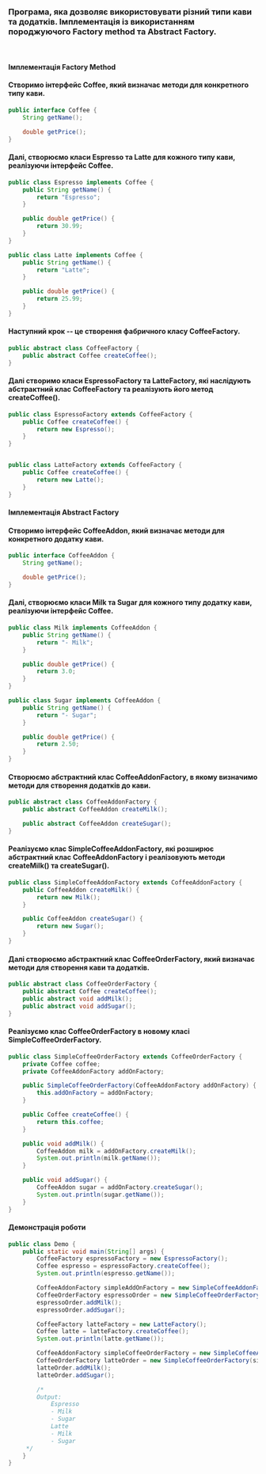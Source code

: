 ### Програма, яка дозволяє використовувати різний типи кави та додатків. Імплементація із використанням породжуючого Factory method та Abstract Factory.

&nbsp;
#### Імплементація Factory Method
#### Створимо інтерфейс Coffee, який визначає методи для конкретного типу кави.

```java
public interface Coffee {
    String getName();

    double getPrice();
}
```
#### Далі, створюємо класи Espresso та Latte для кожного типу кави, реалізуючи інтерфейс Coffee.
```java
public class Espresso implements Coffee {
    public String getName() {
        return "Espresso";
    }

    public double getPrice() {
        return 30.99;
    }
}
```
```java
public class Latte implements Coffee {
    public String getName() {
        return "Latte";
    }

    public double getPrice() {
        return 25.99;
    }
}
```

#### Наступний крок -- це створення фабричного класу CoffeeFactory.
```java
public abstract class CoffeeFactory {
    public abstract Coffee createCoffee();
}
```

#### Далі створимо класи EspressoFactory та LatteFactory, які наслідують абстрактний клас CoffeeFactory та реалізують його метод createCoffee().
```java
public class EspressoFactory extends CoffeeFactory {
    public Coffee createCoffee() {
        return new Espresso();
    }
}
```
```java

public class LatteFactory extends CoffeeFactory {
    public Coffee createCoffee() {
        return new Latte();
    }
}
```

#### Імплементація Abstract Factory
#### Створимо інтерфейс CoffeeAddon, який визначає методи для конкретного додатку кави.

```java
public interface CoffeeAddon {
    String getName();

    double getPrice();
}
```
#### Далі, створюємо класи Milk та Sugar для кожного типу додатку кави, реалізуючи інтерфейс Coffee.
```java
public class Milk implements CoffeeAddon {
    public String getName() {
        return "- Milk";
    }

    public double getPrice() {
        return 3.0;
    }
}
```
```java
public class Sugar implements CoffeeAddon {
    public String getName() {
        return "- Sugar";
    }

    public double getPrice() {
        return 2.50;
    }
}
```
#### Cтворюємо абстрактний клас CoffeeAddonFactory, в якому визначимо методи для створення додатків до кави.
```java
public abstract class CoffeeAddonFactory {
    public abstract CoffeeAddon createMilk();

    public abstract CoffeeAddon createSugar();
}
```
#### Реалізуємо клас SimpleCoffeeAddonFactory, які розширює абстрактний клас CoffeeAddonFactory і реалізовують методи createMilk() та createSugar().
```java
public class SimpleCoffeeAddonFactory extends CoffeeAddonFactory {
    public CoffeeAddon createMilk() {
        return new Milk();
    }

    public CoffeeAddon createSugar() {
        return new Sugar();
    }
}
```

#### Далі створюємо абстрактний клас CoffeeOrderFactory, який визначає методи для створення кави та додатків.
```java
public abstract class CoffeeOrderFactory {
    public abstract Coffee createCoffee();
    public abstract void addMilk();
    public abstract void addSugar();
}
```

#### Реалізуємо клас CoffeeOrderFactory в новому класі SimpleCoffeeOrderFactory.
```java
public class SimpleCoffeeOrderFactory extends CoffeeOrderFactory {
    private Coffee coffee;
    private CoffeeAddonFactory addOnFactory;

    public SimpleCoffeeOrderFactory(CoffeeAddonFactory addOnFactory) {
        this.addOnFactory = addOnFactory;
    }

    public Coffee createCoffee() {
        return this.coffee;
    }

    public void addMilk() {
        CoffeeAddon milk = addOnFactory.createMilk();
        System.out.println(milk.getName());
    }

    public void addSugar() {
        CoffeeAddon sugar = addOnFactory.createSugar();
        System.out.println(sugar.getName());
    }
}
```

#### Демонстрація роботи
```java
public class Demo {
    public static void main(String[] args) {
        CoffeeFactory espressoFactory = new EspressoFactory();
        Coffee espresso = espressoFactory.createCoffee();
        System.out.println(espresso.getName());

        CoffeeAddonFactory simpleAddOnFactory = new SimpleCoffeeAddonFactory();
        CoffeeOrderFactory espressoOrder = new SimpleCoffeeOrderFactory(simpleAddOnFactory);
        espressoOrder.addMilk();
        espressoOrder.addSugar();

        CoffeeFactory latteFactory = new LatteFactory();
        Coffee latte = latteFactory.createCoffee();
        System.out.println(latte.getName());

        CoffeeAddonFactory simpleCoffeeOrderFactory = new SimpleCoffeeAddonFactory();
        CoffeeOrderFactory latteOrder = new SimpleCoffeeOrderFactory(simpleCoffeeOrderFactory);
        latteOrder.addMilk();
        latteOrder.addSugar();

        /*
        Output:
            Espresso
            - Milk
            - Sugar
            Latte
            - Milk
            - Sugar
     */
    }
}
```
